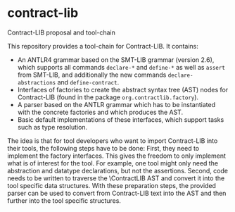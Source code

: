 # contract-lib
Contract-LIB proposal and tool-chain

This repository provides a tool-chain for Contract-LIB. It contains:
* An ANTLR4 grammar based on the SMT-LIB grammar (version 2.6), which supports all commands `declare-*` and `define-*`
  as well as `assert` from SMT-LIB, and additionally the new commands `declare-abstractions` and `define-contract`.
* Interfaces of factories to create the abstract syntax tree (AST) nodes for Contract-LIB (found in the package
  `org.contractlib.factory`).
* A parser based on the ANTLR grammar which has to be instantiated with the concrete factories and which produces the
  AST.
* Basic default implementations of these interfaces, which support tasks such as type resolution.

The idea is that for tool developers who want to import Contract-LIB into their tools, the following steps have to be
done: First, they need to implement the factory interfaces. This gives the freedom to only implement what is of interest
for the tool. For example, one tool might only need the abstraction and datatype declarations, but not the assertions.
Second, code needs to be written to traverse the \ContractLIB AST and convert it into the tool specific data structures.
With these preparation steps, the provided parser can be used to convert from Contract-LIB text into the AST and then
further into the tool specific structures.
